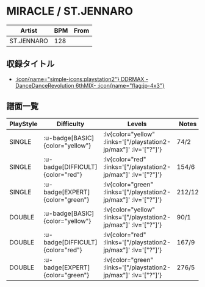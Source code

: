 # MIRACLE / ST.JENNARO

|Artist|BPM|From|
|------|---|----|
|ST.JENNARO|128||

## 収録タイトル

- [ :icon{name="simple-icons:playstation2"} DDRMAX -DanceDanceRevolution 6thMIX- :icon{name="flag:jp-4x3"} ](/playstation2-jp/max)

## 譜面一覧

|PlayStyle|Difficulty|Levels|Notes|Movie|
|---------|----------|------|-----|-----|
|SINGLE| :u-badge[BASIC]{color="yellow"} | :lv{color="yellow" :links='["/playstation2-jp/max"]' :lv='["?"]'} |74/2||
|SINGLE| :u-badge[DIFFICULT]{color="red"} | :lv{color="red" :links='["/playstation2-jp/max"]' :lv='["?"]'} |154/6||
|SINGLE| :u-badge[EXPERT]{color="green"} | :lv{color="green" :links='["/playstation2-jp/max"]' :lv='["?"]'} |212/12||
|DOUBLE| :u-badge[BASIC]{color="yellow"} | :lv{color="yellow" :links='["/playstation2-jp/max"]' :lv='["?"]'} |90/1||
|DOUBLE| :u-badge[DIFFICULT]{color="red"} | :lv{color="red" :links='["/playstation2-jp/max"]' :lv='["?"]'} |167/9||
|DOUBLE| :u-badge[EXPERT]{color="green"} | :lv{color="green" :links='["/playstation2-jp/max"]' :lv='["?"]'} |276/5||
